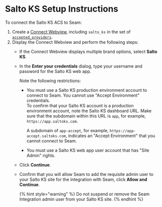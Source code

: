 # Salto KS Setup Instructions

To connect the Salto KS ACS to Seam:

1. Create a [Connect Webview](../../core-concepts/connect-webviews/), including `salto_ks` in the set of [`accepted_providers`](../../api-clients/connect_webviews/#connect_webview-properties).
2. Display the Connect Webview and perform the following steps:
   * If the Connect Webview displays multiple brand options, select **Salto KS**.
   *   In the **Enter your credentials** dialog, type your username and password for the Salto KS web app.

       Note the following restrictions:

       *   You must use a Salto KS production environment account to connect to Seam. You cannot use "Accept Environment" credentials.\
           To confirm that your Salto KS account is a production environment account, note the Salto KS dashboard URL. Make sure that the subdomain within this URL is `app`, for example, `https://app.saltoks.com`.

           A subdomain of `app-accept`, for example, `https://app-accept.saltoks.com`, indicates an "Accept Environment" that you cannot connect to Seam.
       * You must use a Salto KS web app user account that has "Site Admin" rights.
   * Click **Continue**.
   *   Confirm that you will allow Seam to add the requisite admin user to your Salto KS site for the integration with Seam, click **Allow and Continue**.

       {% hint style="warning" %}
       Do not suspend or remove the Seam Integration admin user from your Salto KS site.
       {% endhint %}
